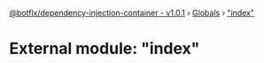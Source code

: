 [@botflx/dependency-injection-container - v1.0.1](../README.md) › [Globals](../globals.md) › ["index"](_index_.md)

# External module: "index"



